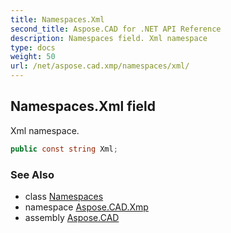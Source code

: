 ```yaml
---
title: Namespaces.Xml
second_title: Aspose.CAD for .NET API Reference
description: Namespaces field. Xml namespace
type: docs
weight: 50
url: /net/aspose.cad.xmp/namespaces/xml/
---
```

## Namespaces.Xml field

Xml namespace.

```csharp
public const string Xml;
```

### See Also

* class [Namespaces](../)
* namespace [Aspose.CAD.Xmp](../../namespaces/)
* assembly [Aspose.CAD](../../../)


